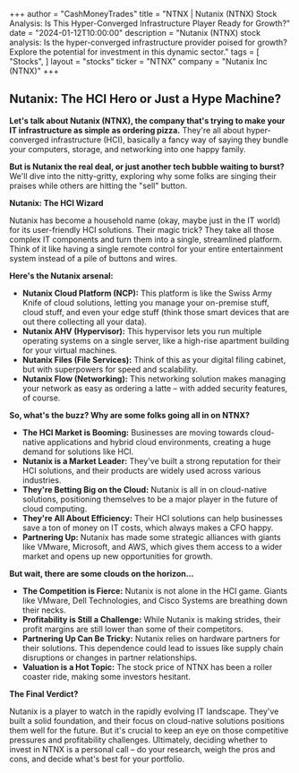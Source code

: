 +++
author = "CashMoneyTrades"
title = "NTNX |  Nutanix (NTNX) Stock Analysis:  Is This Hyper-Converged Infrastructure Player Ready for Growth?"
date = "2024-01-12T10:00:00"
description = "Nutanix (NTNX) stock analysis: Is the hyper-converged infrastructure provider poised for growth? Explore the potential for investment in this dynamic sector."
tags = [
"Stocks",
]
layout = "stocks"
ticker = "NTNX"
company = "Nutanix Inc (NTNX)"
+++
        


## Nutanix: The HCI Hero or Just a Hype Machine?

**Let's talk about Nutanix (NTNX), the company that's trying to make your IT infrastructure as simple as ordering pizza.** They're all about hyper-converged infrastructure (HCI), basically a fancy way of saying they bundle your computers, storage, and networking into one happy family.  

**But is Nutanix the real deal, or just another tech bubble waiting to burst?** We'll dive into the nitty-gritty, exploring why some folks are singing their praises while others are hitting the "sell" button. 

**Nutanix: The HCI Wizard**

Nutanix has become a household name (okay, maybe just in the IT world) for its user-friendly HCI solutions. Their magic trick? They take all those complex IT components and turn them into a single, streamlined platform. Think of it like having a single remote control for your entire entertainment system instead of a pile of buttons and wires. 

**Here's the Nutanix arsenal:**

* **Nutanix Cloud Platform (NCP):**  This platform is like the Swiss Army Knife of cloud solutions, letting you manage your on-premise stuff, cloud stuff, and even your edge stuff (think those smart devices that are out there collecting all your data).
* **Nutanix AHV (Hypervisor):** This hypervisor lets you run multiple operating systems on a single server, like a high-rise apartment building for your virtual machines.
* **Nutanix Files (File Services):**  Think of this as your digital filing cabinet, but with superpowers for speed and scalability. 
* **Nutanix Flow (Networking):**  This networking solution makes managing your network as easy as ordering a latte –  with added security features, of course.

**So, what's the buzz? Why are some folks going all in on NTNX?**

* **The HCI Market is Booming:**  Businesses are moving towards cloud-native applications and hybrid cloud environments, creating a huge demand for solutions like HCI. 
* **Nutanix is a Market Leader:**  They've built a strong reputation for their HCI solutions, and their products are widely used across various industries.
* **They're Betting Big on the Cloud:**  Nutanix is all in on cloud-native solutions, positioning themselves to be a major player in the future of cloud computing. 
* **They're All About Efficiency:**  Their HCI solutions can help businesses save a ton of money on IT costs, which always makes a CFO happy. 
* **Partnering Up:** Nutanix has made some strategic alliances with giants like VMware, Microsoft, and AWS, which gives them access to a wider market and opens up new opportunities for growth.

**But wait, there are some clouds on the horizon...**

* **The Competition is Fierce:**  Nutanix is not alone in the HCI game. Giants like VMware, Dell Technologies, and Cisco Systems are breathing down their necks.
* **Profitability is Still a Challenge:**  While Nutanix is making strides, their profit margins are still lower than some of their competitors.
* **Partnering Up Can Be Tricky:**  Nutanix relies on hardware partners for their solutions.  This dependence could lead to issues like supply chain disruptions or changes in partner relationships. 
* **Valuation is a Hot Topic:**  The stock price of NTNX has been a roller coaster ride, making some investors hesitant. 

**The Final Verdict?**

Nutanix is a player to watch in the rapidly evolving IT landscape.  They've built a solid foundation, and their focus on cloud-native solutions positions them well for the future. But it's crucial to keep an eye on those competitive pressures and profitability challenges. Ultimately, deciding whether to invest in NTNX is a personal call –  do your research, weigh the pros and cons, and decide what's best for your portfolio.  

        